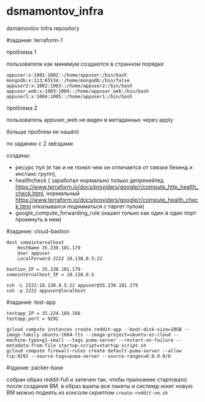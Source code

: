 # dsmamontov_infra
dsmamontov Infra repository

#задание: terraform-1

проблема 1

пользователи как минимум создаются в странном порядке

```
appuser:x:1001:1002::/home/appuser:/bin/bash
mongodb:x:113:65534::/home/mongodb:/bin/false
appuser2:x:1002:1003::/home/appuser2:/bin/bash
appuser_web:x:1003:1004::/home/appuser_web:/bin/bash
appuser1:x:1004:1005::/home/appuser1:/bin/bash
```

проблема 2

пользователь appuser_web не виден в метаданных через apply

больше проблем не нашёл)


по заданию с 2 звёздами

созданы: 
* ресурс пул (я так и не понял чем он отличается от связки бекенд и инстанс групп), 
* healthcheck ( заработал нормально только депрекейтед https://www.terraform.io/docs/providers/google/r/compute_http_health_check.html, нормальный https://www.terraform.io/docs/providers/google/r/compute_health_check.html отказывался подниматься с таргет пулом)
* google_compute_forwarding_rule (нашел только как один в один порт прокинуть в нем)





#задание: cloud-bastion
```
Host someinternalhost
	HostName 35.230.101.179
	User appuser
	LocalForward 2222 10.138.0.5:22
```

```
bastion_IP = 35.230.101.179
someinternalhost_IP = 10.138.0.5

ssh -L 2222:10.138.0.5:22 appuser@35.230.101.179
ssh -p 2222 appuser@localhost
```

#заданиe: test-app
```
testapp_IP = 35.224.189.166 
testapp_port = 9292

gcloud compute instances create reddit-app --boot-disk-size=10GB --image-family ubuntu-1604-lts --image-project=ubuntu-os-cloud --machine-type=g1-small --tags puma-server --restart-on-failure --metadata-from-file startup-script=startup-script.sh
gcloud compute firewall-rules create default-puma-server --allow tcp:9292 --source-tags=puma-server --source-ranges=0.0.0.0/0 
```

#здание: packer-base

собран образ reddit-full и запечен так, чтобы приложеие стартовало после создания ВМ.
в образ вшиты все пакеты и системд-юнит
новую ВМ можно поднять из консоли скриптом ```create-reddit-vm.sh ```

